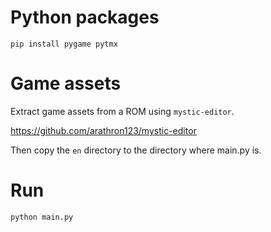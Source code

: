 # Python packages

```
pip install pygame pytmx
```

# Game assets

Extract game assets from a ROM using `mystic-editor`. 

https://github.com/arathron123/mystic-editor

Then copy the `en` directory to the directory where main.py is. 

# Run

```
python main.py
```